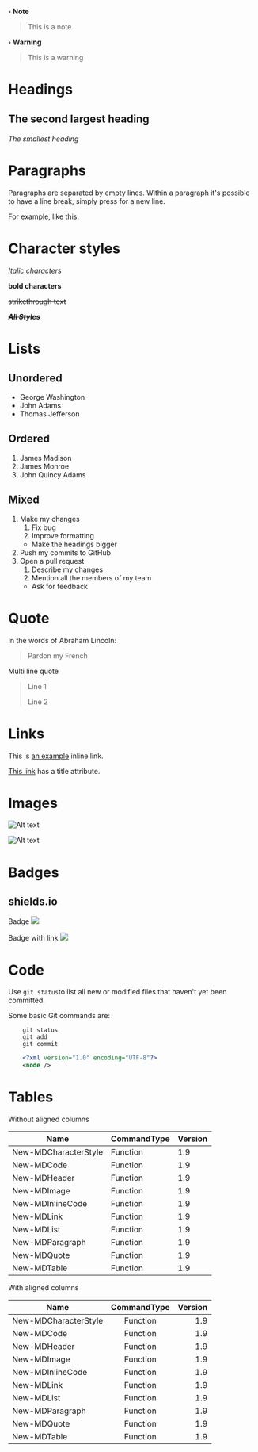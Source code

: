 › **Note**
> This is a note

› **Warning**
> This is a warning

# Headings
## The second largest heading
###### The smallest heading
# Paragraphs
Paragraphs are separated by empty lines. Within a paragraph it's possible to have a line break,
simply press <return> for a new line.

For example,
like this.

# Character styles
*Italic characters*

**bold characters**

~~strikethrough text~~

~~***All Styles***~~

# Lists
## Unordered


- George Washington
- John Adams
- Thomas Jefferson

## Ordered
1. James Madison
2. James Monroe
3. John Quincy Adams

## Mixed
1. Make my changes
   1. Fix bug
   2. Improve formatting
    - Make the headings bigger
1. Push my commits to GitHub
1. Open a pull request
   1. Describe my changes
   2. Mention all the members of my team
    - Ask for feedback

# Quote
In the words of Abraham Lincoln:

> Pardon my French

Multi line quote

> Line 1
>
> Line 2

# Links
This is [an example](http://www.example.com/) inline link.

[This link](http://www.example.com/ "Title") has a title attribute.

# Images
![Alt text](http://www.iana.org/_img/2013.1/iana-logo-header.svg)

![Alt text](http://www.iana.org/_img/2013.1/iana-logo-header.svg "Optional title attribute")

# Badges
## shields.io
Badge 
![](https://img.shields.io/badge/%3CSUBJECT%3E-%3CSTATUS%3E-red.svg)

Badge with link
[![](https://img.shields.io/badge/%3CSUBJECT%3E-%3CSTATUS%3E-red.svg)](https://img.shields.io/badge/%3CSUBJECT%3E-%3CSTATUS%3E-red.svg)

# Code
Use `git status`to list all new or modified files that haven't yet been committed.

Some basic Git commands are:

```
    git status
    git add
    git commit
```
```xml
    <?xml version="1.0" encoding="UTF-8"?>
    <node />
```
# Tables
Without aligned columns

| Name                 | CommandType | Version |
| -------------------- | ----------- | ------- |
| New-MDCharacterStyle | Function    | 1.9     |
| New-MDCode           | Function    | 1.9     |
| New-MDHeader         | Function    | 1.9     |
| New-MDImage          | Function    | 1.9     |
| New-MDInlineCode     | Function    | 1.9     |
| New-MDLink           | Function    | 1.9     |
| New-MDList           | Function    | 1.9     |
| New-MDParagraph      | Function    | 1.9     |
| New-MDQuote          | Function    | 1.9     |
| New-MDTable          | Function    | 1.9     |
With aligned columns

| Name                 | CommandType | Version |
| -------------------- |:-----------:| -------:|
| New-MDCharacterStyle | Function    | 1.9     |
| New-MDCode           | Function    | 1.9     |
| New-MDHeader         | Function    | 1.9     |
| New-MDImage          | Function    | 1.9     |
| New-MDInlineCode     | Function    | 1.9     |
| New-MDLink           | Function    | 1.9     |
| New-MDList           | Function    | 1.9     |
| New-MDParagraph      | Function    | 1.9     |
| New-MDQuote          | Function    | 1.9     |
| New-MDTable          | Function    | 1.9     |